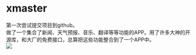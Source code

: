# xmaster
第一次尝试提交项目到github。
<br>
做了一个集合了新闻、天气预报、音乐、翻译等等功能的APP。用了许多大神的开源库，和大厂的免费接口，总算把这些功能整合到了一个APP中。
<br>
![](https://github.com/xuyiyiyi/xmaster/screenshot/p1.jpg)
<br>
<br>
